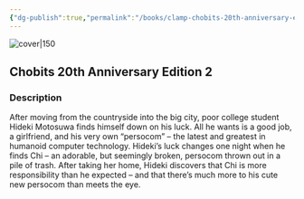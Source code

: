 ```yaml
---
{"dg-publish":true,"permalink":"/books/clamp-chobits-20th-anniversary-edition-2/","title":"\"Chobits 2\"","tags":["science-fiction","manga","romance"]}
---
```




![cover|150](http://books.google.com/books/content?id=guz_DwAAQBAJ&printsec=frontcover&img=1&zoom=1&edge=curl&source=gbs_api)

## Chobits 20th Anniversary Edition 2

### Description

After moving from the countryside into the big city, poor college student Hideki Motosuwa finds himself down on his luck. All he wants is a good job, a girlfriend, and his very own “persocom” – the latest and greatest in humanoid computer technology. Hideki’s luck changes one night when he finds Chi – an adorable, but seemingly broken, persocom thrown out in a pile of trash. After taking her home, Hideki discovers that Chi is more responsibility than he expected – and that there’s much more to his cute new persocom than meets the eye.
```